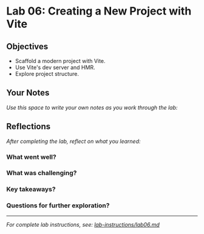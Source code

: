 # Lab 06: Creating a New Project with Vite

## Objectives

- Scaffold a modern project with Vite.
- Use Vite's dev server and HMR.
- Explore project structure.

## Your Notes

_Use this space to write your own notes as you work through the lab:_

## Reflections

_After completing the lab, reflect on what you learned:_

### What went well?

### What was challenging?

### Key takeaways?

### Questions for further exploration?

---

_For complete lab instructions, see: [lab-instructions/lab06.md](../lab-instructions/lab06.md)_
